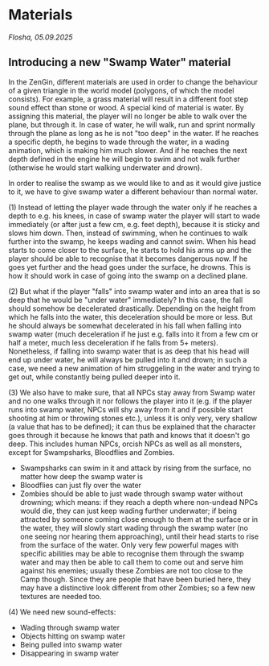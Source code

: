 # Materials

*Flosha, 05.09.2025*


## Introducing a new "Swamp Water" material

In the ZenGin, different materials are used in order to change the behaviour of a given triangle in the world model (polygons, of which the model consists). For example, a grass material will result in a different foot step sound effect than stone or wood. A special kind of material is water. By assigning this material, the player will no longer be able to walk over the plane, but through it. In case of water, he will walk, run and sprint normally through the plane as long as he is not "too deep" in the water. If he reaches a specific depth, he begins to wade through the water, in a wading animation, which is making him much slower. And if he reaches the next depth defined in the engine he will begin to swim and not walk further (otherwise he would start walking underwater and drown). 

In order to realise the swamp as we would like to and as it would give justice to it, we have to give swamp water a different behaviour than normal water. 

(1) Instead of letting the player wade through the water only if he reaches a depth to e.g. his knees, in case of swamp water the player will start to wade immediately (or after just a few cm, e.g. feet depth), because it is sticky and slows him down. Then, instead of swimming, when he continues to walk further into the swamp, he keeps wading and cannot swim. When his head starts to come closer to the surface, he starts to hold his arms up and the player should be able to recognise that it becomes dangerous now. If he goes yet further and the head goes under the surface, he drowns. This is how it should work in case of going into the swamp on a declined plane. 

(2) But what if the player "falls" into swamp water and into an area that is so deep that he would be "under water" immediately? In this case, the fall should somehow be decelerated drastically. Depending on the height from which he falls into the water, this deceleration should be more or less. But he should always be somewhat decelerated in his fall when falling into swamp water (much deceleration if he just e.g. falls into it from a few cm or half a meter, much less deceleration if he falls from 5+ meters). Nonetheless, if falling into swamp water that is as deep that his head will end up under water, he will always be pulled into it and drown; in such a case, we need a new animation of him struggeling in the water and trying to get out, while constantly being pulled deeper into it. 

(3) We also have to make sure, that all NPCs stay away from Swamp water and no one walks through it nor follows the player into it (e.g. if the player runs into swamp water, NPCs will shy away from it and if possible start shooting at him or throwing stones etc.), unless it is only very, very shallow (a value that has to be defined); it can thus be explained that the character goes through it because he knows that path and knows that it doesn't go deep. This includes human NPCs, orcish NPCs as well as all monsters, except for Swampsharks, Bloodflies and Zombies.
* Swampsharks can swim in it and attack by rising from the surface, no matter how deep the swamp water is
* Bloodflies can just fly over the water
* Zombies should be able to just wade through swamp water without drowning; which means: if they reach a depth where non-undead NPCs would die, they can just keep wading further underwater; if being attracted by someone coming close enough to them at the surface or in the water, they will slowly start wading through the swamp water (no one seeing nor hearing them approaching), until their head starts to rise from the surface of the water. Only very few powerful mages with specific abilities may be able to recognise them through the swamp water and may then be able to call them to come out and serve him against his enemies; usually these Zombies are not too close to the Camp though. Since they are people that have been buried here, they may have a distinctive look different from other Zombies; so a few new textures are needed too. 

(4) We need new sound-effects: 
* Wading through swamp water
* Objects hitting on swamp water
* Being pulled into swamp water
* Disappearing in swamp water

